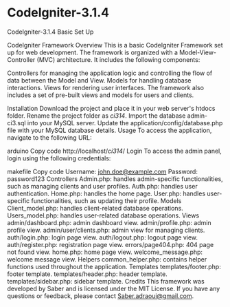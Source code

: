 # CodeIgniter-3.1.4
CodeIgniter-3.1.4 Basic Set Up


CodeIgniter Framework
Overview
This is a basic CodeIgniter Framework set up for web development. The framework is organized with a Model-View-Controller (MVC) architecture. It includes the following components:

Controllers for managing the application logic and controlling the flow of data between the Model and View.
Models for handling database interactions.
Views for rendering user interfaces.
The framework also includes a set of pre-built views and models for users and clients.

Installation
Download the project and place it in your web server's htdocs folder.
Rename the project folder as _ci314_.
Import the database admin-ci3.sql into your MySQL server.
Update the application/config/database.php file with your MySQL database details.
Usage
To access the application, navigate to the following URL:

arduino
Copy code
http://localhost/_ci314_/
Login
To access the admin panel, login using the following credentials:

makefile
Copy code
Username: john.doe@example.com
Password: password123
Controllers
Admin.php: handles admin-specific functionalities, such as managing clients and user profiles.
Auth.php: handles user authentication.
Home.php: handles the home page.
User.php: handles user-specific functionalities, such as updating their profile.
Models
Client_model.php: handles client-related database operations.
Users_model.php: handles user-related database operations.
Views
admin/dashboard.php: admin dashboard view.
admin/profile.php: admin profile view.
admin/user/clients.php: admin view for managing clients.
auth/login.php: login page view.
auth/logout.php: logout page view.
auth/register.php: registration page view.
errors/page404.php: 404 page not found view.
home.php: home page view.
welcome_message.php: welcome message view.
Helpers
common_helper.php: contains helper functions used throughout the application.
Templates
templates/footer.php: footer template.
templates/header.php: header template.
templates/sidebar.php: sidebar template.
Credits
This framework was developed by Saber and is licensed under the MIT License. If you have any questions or feedback, please contact Saber.adraoui@gmail.com.
